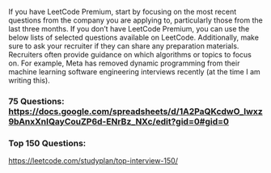 If you have LeetCode Premium, start by focusing on the most recent questions from the company you are applying to, particularly those from the last three months. If you don’t have LeetCode Premium, you can use the below lists of selected questions available on LeetCode. Additionally, make sure to ask your recruiter if they can share any preparation materials. Recruiters often provide guidance on which algorithms or topics to focus on. For example, Meta has removed dynamic programming from their machine learning software engineering interviews recently (at the time I am writing this).

### 75 Questions: https://docs.google.com/spreadsheets/d/1A2PaQKcdwO_lwxz9bAnxXnIQayCouZP6d-ENrBz_NXc/edit?gid=0#gid=0

### Top 150 Questions:
https://leetcode.com/studyplan/top-interview-150/

